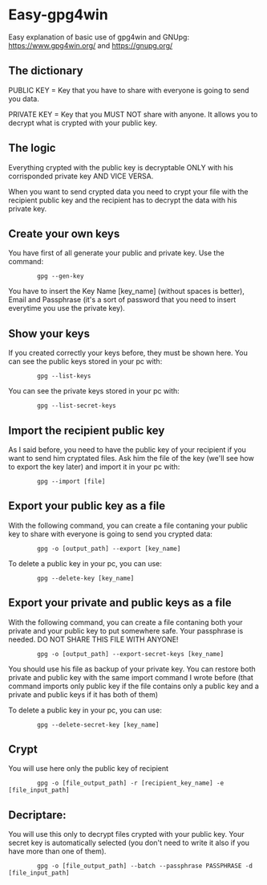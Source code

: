 # Easy-gpg4win
Easy explanation of basic use of gpg4win and GNUpg: https://www.gpg4win.org/ and https://gnupg.org/

## The dictionary
PUBLIC KEY = Key that you have to share with everyone is going to send you data.

PRIVATE KEY = Key that you MUST NOT share with anyone. It allows you to decrypt what is crypted with your public key.

## The logic
Everything crypted with the public key is decryptable ONLY with his corrisponded private key AND VICE VERSA.

When you want to send crypted data you need to crypt your file with the recipient public key and the recipient has to decrypt the data with his private key.

## Create your own keys
You have first of all generate your public and private key. 
Use the command:

            gpg --gen-key
            
You have to insert the Key Name [key_name] (without spaces is better), Email and Passphrase (it's a sort of password that you need to insert everytime you use the private key).

## Show your keys
      
If you created correctly your keys before, they must be shown here.
You can see the public keys stored in your pc with:
            
            gpg --list-keys
                
You can see the private keys stored in your pc with:
            
            gpg --list-secret-keys
                

## Import the recipient public key
                
As I said before, you need to have the public key of your recipient if you want to send him cryptated files.
Ask him the file of the key (we'll see how to export the key later) and import it in your pc with:

            gpg --import [file]      
            
                
## Export your public key as a file
                                
With the following command, you can create a file contaning your public key to share with everyone is going to send you crypted data:

            gpg -o [output_path] --export [key_name]

To delete a public key in your pc, you can use:

            gpg --delete-key [key_name] 
                
## Export your private and public keys as a file

With the following command, you can create a file contaning both your private and your public key to put somewhere safe.
Your passphrase is needed. DO NOT SHARE THIS FILE WITH ANYONE!

            gpg -o [output_path] --export-secret-keys [key_name]
          
You should use his file as backup of your private key. You can restore both private and public key with the same import command I wrote before (that command imports only public key if the file contains only a public key and a private and public keys if it has both of them)

To delete a public key in your pc, you can use:

            gpg --delete-secret-key [key_name] 
                               
## Crypt
You will use here only the public key of recipient

            gpg -o [file_output_path] -r [recipient_key_name] -e [file_input_path]
                
## Decriptare:
You will use this only to decrypt files crypted with your public key. Your secret key is automatically selected (you don't need to write it also if you have more than one of them).

            gpg -o [file_output_path] --batch --passphrase PASSPHRASE -d [file_input_path]

